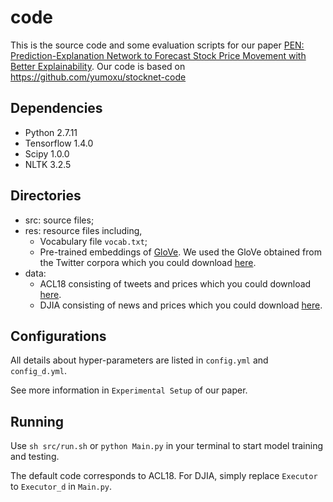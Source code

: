 # code
This is the source code and some evaluation scripts for our paper [PEN: Prediction-Explanation Network to Forecast Stock Price Movement with Better Explainability]().
Our code is based on https://github.com/yumoxu/stocknet-code


## Dependencies
- Python 2.7.11
- Tensorflow 1.4.0
- Scipy 1.0.0
- NLTK 3.2.5


## Directories
- src: source files;
- res: resource files including,
    - Vocabulary file `vocab.txt`;
    - Pre-trained embeddings of [GloVe](https://github.com/stanfordnlp/GloVe). We used the GloVe obtained from the Twitter corpora which you could download [here](http://nlp.stanford.edu/data/wordvecs/glove.twitter.27B.zip).
- data:
    - ACL18 consisting of tweets and prices which you could download [here](https://github.com/yumoxu/stocknet-dataset).
    - DJIA consisting of news and prices which you could download [here](https://www.kaggle.com/datasets/aaron7sun/stocknews).


## Configurations
All details about hyper-parameters are listed in `config.yml` and `config_d.yml`. 

See more information in `Experimental Setup` of our paper.

## Running
Use `sh src/run.sh` or `python Main.py` in your terminal to start model training and testing. 

The default code corresponds to ACL18.
For DJIA, simply replace `Executor` to `Executor_d` in `Main.py`.
